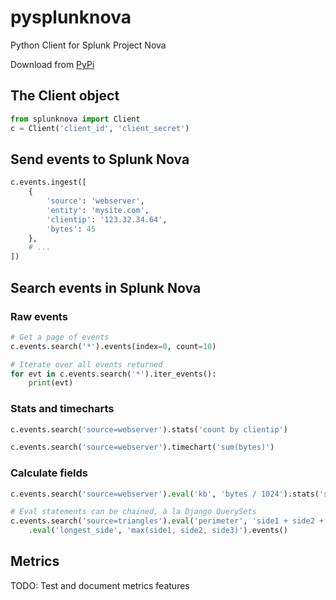 # pysplunknova
Python Client for Splunk Project Nova

Download from [PyPi](https://pypi.python.org/pypi/splunknova)

## The Client object
```python
from splunknova import Client
c = Client('client_id', 'client_secret')
```

## Send events to Splunk Nova
```python
c.events.ingest([
    {
        'source': 'webserver',
        'entity': 'mysite.com',
        'clientip': '123.32.34.64',
        'bytes': 45
    },
    # ...
])
```

## Search events in Splunk Nova
### Raw events
```python
# Get a page of events
c.events.search('*').events(index=0, count=10)

# Iterate over all events returned
for evt in c.events.search('*').iter_events():
    print(evt)
```
### Stats and timecharts
```python
c.events.search('source=webserver').stats('count by clientip')

c.events.search('source=webserver').timechart('sum(bytes)')
```
### Calculate fields
```python
c.events.search('source=webserver').eval('kb', 'bytes / 1024').stats('sum(kb)')

# Eval statements can be chained, à la Django QuerySets
c.events.search('source=triangles').eval('perimeter', 'side1 + side2 + side3')\
    .eval('longest_side', 'max(side1, side2, side3)').events()
```

## Metrics
TODO: Test and document metrics features
